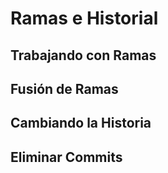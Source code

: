 # Ramas e Historial

## Trabajando con Ramas

## Fusión de Ramas

## Cambiando la Historia

## Eliminar Commits
